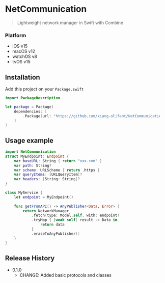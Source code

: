 # NetCommunication
> Lightweight network manager in Swift with Combine

### Platform
* iOS v15
* macOS v12
* watchOS v8
* tvOS v15


## Installation

Add this project on your `Package.swift`

```swift
import PackageDescription

let package = Package(
    dependencies: [
        .Package(url: "https://github.com/xiang-olifant/NetCommunication.git", majorVersion: 1, minor: 0)
    ]
)
```


## Usage example


```swift
import NetCommunication
struct MyEndpoint: Endpoint {
    var baseURL: String { return "xxx.com" }
    var path: String?
    var scheme: URLScheme { return .https }
    var queryItems: [URLQueryItem]?
    var headers: [String: String]?
}

class MyService {
    let endpoint = MyEndpoint()
    
    func getFromAPI() -> AnyPublisher<Data, Error> {
        return NetworkManager
            .fetch(type: Model.self, with: endpoint)
            .tryMap { [weak self] result -> Data in
                return data
            }
            .eraseToAnyPublisher()
    }
}
```


## Release History

* 0.1.0
    * CHANGE: Added basic protocols and classes
